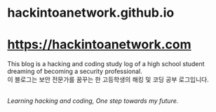 # hackintoanetwork.github.io
# https://hackintoanetwork.com

This blog is a hacking and coding study log of a high school student dreaming of becoming a security professional.
<br>이 블로그는 보안 전문가를 꿈꾸는 한 고등학생의 해킹 및 코딩 공부 로그입니다.</br>


<br><i>Learning hacking and coding,
One step towards my future.</i></br>

